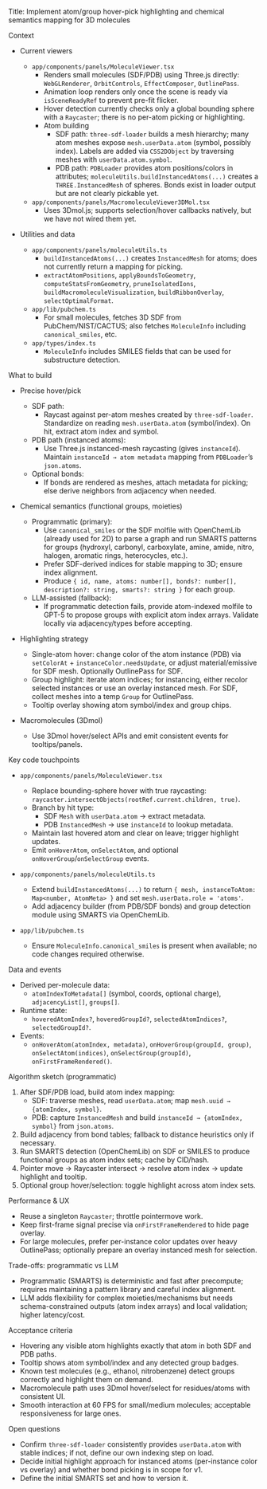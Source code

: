 

Title: Implement atom/group hover-pick highlighting and chemical semantics mapping for 3D molecules

Context

- Current viewers
  - `app/components/panels/MoleculeViewer.tsx`
    - Renders small molecules (SDF/PDB) using Three.js directly: `WebGLRenderer`, `OrbitControls`, `EffectComposer`, `OutlinePass`.
    - Animation loop renders only once the scene is ready via `isSceneReadyRef` to prevent pre-fit flicker.
    - Hover detection currently checks only a global bounding sphere with a `Raycaster`; there is no per-atom picking or highlighting.
    - Atom building
      - SDF path: `three-sdf-loader` builds a mesh hierarchy; many atom meshes expose `mesh.userData.atom` (symbol, possibly index). Labels are added via `CSS2DObject` by traversing meshes with `userData.atom.symbol`.
      - PDB path: `PDBLoader` provides atom positions/colors in attributes; `moleculeUtils.buildInstancedAtoms(...)` creates a `THREE.InstancedMesh` of spheres. Bonds exist in loader output but are not clearly pickable yet.
  - `app/components/panels/MacromoleculeViewer3DMol.tsx`
    - Uses 3Dmol.js; supports selection/hover callbacks natively, but we have not wired them yet.

- Utilities and data
  - `app/components/panels/moleculeUtils.ts`
    - `buildInstancedAtoms(...)` creates `InstancedMesh` for atoms; does not currently return a mapping for picking.
    - `extractAtomPositions`, `applyBoundsToGeometry`, `computeStatsFromGeometry`, `pruneIsolatedIons`, `buildMacromoleculeVisualization`, `buildRibbonOverlay`, `selectOptimalFormat`.
  - `app/lib/pubchem.ts`
    - For small molecules, fetches 3D SDF from PubChem/NIST/CACTUS; also fetches `MoleculeInfo` including `canonical_smiles`, etc.
  - `app/types/index.ts`
    - `MoleculeInfo` includes SMILES fields that can be used for substructure detection.

What to build

- Precise hover/pick
  - SDF path:
    - Raycast against per-atom meshes created by `three-sdf-loader`. Standardize on reading `mesh.userData.atom` (symbol/index). On hit, extract atom index and symbol.
  - PDB path (instanced atoms):
    - Use Three.js instanced-mesh raycasting (gives `instanceId`). Maintain `instanceId → atom metadata` mapping from `PDBLoader`’s `json.atoms`.
  - Optional bonds:
    - If bonds are rendered as meshes, attach metadata for picking; else derive neighbors from adjacency when needed.

- Chemical semantics (functional groups, moieties)
  - Programmatic (primary):
    - Use `canonical_smiles` or the SDF molfile with OpenChemLib (already used for 2D) to parse a graph and run SMARTS patterns for groups (hydroxyl, carbonyl, carboxylate, amine, amide, nitro, halogen, aromatic rings, heterocycles, etc.).
    - Prefer SDF-derived indices for stable mapping to 3D; ensure index alignment.
    - Produce `{ id, name, atoms: number[], bonds?: number[], description?: string, smarts?: string }` for each group.
  - LLM-assisted (fallback):
    - If programmatic detection fails, provide atom-indexed molfile to GPT-5 to propose groups with explicit atom index arrays. Validate locally via adjacency/types before accepting.

- Highlighting strategy
  - Single-atom hover: change color of the atom instance (PDB) via `setColorAt` + `instanceColor.needsUpdate`, or adjust material/emissive for SDF mesh. Optionally OutlinePass for SDF.
  - Group highlight: iterate atom indices; for instancing, either recolor selected instances or use an overlay instanced mesh. For SDF, collect meshes into a temp `Group` for OutlinePass.
  - Tooltip overlay showing atom symbol/index and group chips.

- Macromolecules (3Dmol)
  - Use 3Dmol hover/select APIs and emit consistent events for tooltips/panels.

Key code touchpoints

- `app/components/panels/MoleculeViewer.tsx`
  - Replace bounding-sphere hover with true raycasting: `raycaster.intersectObjects(rootRef.current.children, true)`.
  - Branch by hit type:
    - SDF `Mesh` with `userData.atom` → extract metadata.
    - PDB `InstancedMesh` → use `instanceId` to lookup metadata.
  - Maintain last hovered atom and clear on leave; trigger highlight updates.
  - Emit `onHoverAtom`, `onSelectAtom`, and optional `onHoverGroup`/`onSelectGroup` events.

- `app/components/panels/moleculeUtils.ts`
  - Extend `buildInstancedAtoms(...)` to return `{ mesh, instanceToAtom: Map<number, AtomMeta> }` and set `mesh.userData.role = 'atoms'`.
  - Add adjacency builder (from PDB/SDF bonds) and group detection module using SMARTS via OpenChemLib.

- `app/lib/pubchem.ts`
  - Ensure `MoleculeInfo.canonical_smiles` is present when available; no code changes required otherwise.

Data and events

- Derived per-molecule data:
  - `atomIndexToMetadata[]` (symbol, coords, optional charge), `adjacencyList[]`, `groups[]`.
- Runtime state:
  - `hoveredAtomIndex?`, `hoveredGroupId?`, `selectedAtomIndices?`, `selectedGroupId?`.
- Events:
  - `onHoverAtom(atomIndex, metadata)`, `onHoverGroup(groupId, group)`, `onSelectAtom(indices)`, `onSelectGroup(groupId)`, `onFirstFrameRendered()`.

Algorithm sketch (programmatic)

1) After SDF/PDB load, build atom index mapping:
   - SDF: traverse meshes, read `userData.atom`; map `mesh.uuid → {atomIndex, symbol}`.
   - PDB: capture `InstancedMesh` and build `instanceId → {atomIndex, symbol}` from `json.atoms`.
2) Build adjacency from bond tables; fallback to distance heuristics only if necessary.
3) Run SMARTS detection (OpenChemLib) on SDF or SMILES to produce functional groups as atom index sets; cache by CID/hash.
4) Pointer move → Raycaster intersect → resolve atom index → update highlight and tooltip.
5) Optional group hover/selection: toggle highlight across atom index sets.

Performance & UX

- Reuse a singleton `Raycaster`; throttle pointermove work.
- Keep first-frame signal precise via `onFirstFrameRendered` to hide page overlay.
- For large molecules, prefer per-instance color updates over heavy OutlinePass; optionally prepare an overlay instanced mesh for selection.

Trade-offs: programmatic vs LLM

- Programmatic (SMARTS) is deterministic and fast after precompute; requires maintaining a pattern library and careful index alignment.
- LLM adds flexibility for complex moieties/mechanisms but needs schema-constrained outputs (atom index arrays) and local validation; higher latency/cost.

Acceptance criteria

- Hovering any visible atom highlights exactly that atom in both SDF and PDB paths.
- Tooltip shows atom symbol/index and any detected group badges.
- Known test molecules (e.g., ethanol, nitrobenzene) detect groups correctly and highlight them on demand.
- Macromolecule path uses 3Dmol hover/select for residues/atoms with consistent UI.
- Smooth interaction at 60 FPS for small/medium molecules; acceptable responsiveness for large ones.

Open questions

- Confirm `three-sdf-loader` consistently provides `userData.atom` with stable indices; if not, define our own indexing step on load.
- Decide initial highlight approach for instanced atoms (per-instance color vs overlay) and whether bond picking is in scope for v1.
- Define the initial SMARTS set and how to version it.
